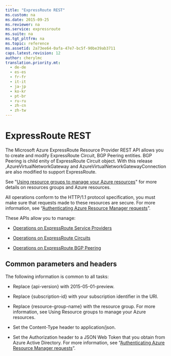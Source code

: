 ```yaml
---
title: "ExpressRoute REST"
ms.custom: na
ms.date: 2015-09-25
ms.reviewer: na
ms.service: expressroute
ms.suite: na
ms.tgt_pltfrm: na
ms.topic: reference
ms.assetid: 2a73ee64-0afa-47e7-bc5f-90be39ab3711
caps.latest.revision: 12
author: cherylmc
translation.priority.mt: 
  - de-de
  - es-es
  - fr-fr
  - it-it
  - ja-jp
  - ko-kr
  - pt-br
  - ru-ru
  - zh-cn
  - zh-tw
---
```

# ExpressRoute REST
The  Microsoft Azure ExpressRoute Resource Provider REST API allows you to create and modify ExpressRoute Circuit, BGP Peering entities. BGP Peering is child enity of ExpressRoute Circuit object. With this release ,AzureVirtualNetworkGateway and AzureVirtualNetworkGatewayConnection are also modified to support ExpressRoute.  
  
 See "[Using resource groups to manage your Azure resources](https://azure.microsoft.com/en-us/documentation/articles/resource-group-portal/)" for more details on resources groups and Azure resources.  
  
 All operations conform to the HTTP/1.1 protocol specification, you must make sure that requests made to these resources are secure. For more information, see “[Authenticating Azure Resource Manager requests](https://msdn.microsoft.com/en-us/library/azure/dn790557.aspx)”.  
  
 These APIs allow you to manage:  
  
-   [Operations on ExpressRoute Service Providers](../rest-conceptual/Operations-on-ExpressRoute-Service-Providers.md)  
  
-   [Operations on ExpressRoute Circuits](../rest-conceptual/Operations-on-ExpressRoute-Circuits.md)  
  
-   [Operations on ExpressRoute BGP Peering](../rest-conceptual/Operations-on-ExpressRoute-BGP-Peering.md)  
  
##  <a name="bk_common"></a> Common parameters and headers  
 The following information is common to all tasks:  
  
-   Replace {api-version} with 2015-05-01-preview.  
  
-   Replace {subscription-id} with your subscription identifier in the URI.  
  
-   Replace {resource-group-name} with the resource group. For more information, see Using Resource groups to manage your Azure resources.  
  
-   Set the Content-Type header to application/json.  
  
-   Set the Authorization header to a JSON Web Token that you obtain from Azure Active Directory. For more information, see “[Authenticating Azure Resource Manager requests](https://msdn.microsoft.com/en-us/library/azure/dn790557.aspx)”.